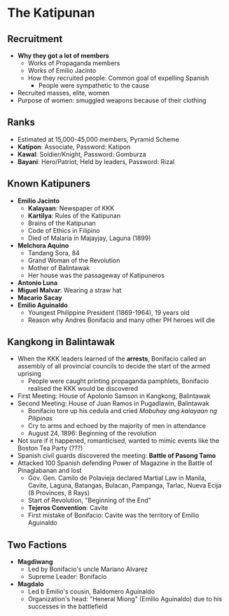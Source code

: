 # The Katipunan

## Recruitment
* **Why they got a lot of members**
  * Works of Propaganda members
  * Works of Emilio Jacinto
  * How they recruited people: Common goal of expelling Spanish
    * People were sympathetic to the cause
* Recruited masses, elite, women
* Purpose of women: smuggled weapons because of their clothing

## Ranks
* Estimated at 15,000-45,000 members, Pyramid Scheme
* **Katipon**: Associate, Password: Katipon
* **Kawal**: Soldier/Knight, Password: Gomburza
* **Bayani**: Hero/Patriot, Held by leaders, Password: Rizal

## Known Katipuners
* **Emilio Jacinto**
  * **Kalayaan**: Newspaper of KKK
  * **Kartilya**: Rules of the Katipunan
  * Brains of the Katipunan
  * Code of Ethics in Filipino
  * Died of Malaria in Majayjay, Laguna (1899)
* **Melchora Aquino**
  * Tandang Sora, 84
  * Grand Woman of the Revolution
  * Mother of Balintawak
  * Her house was the passageway of Katipuneros
* **Antonio Luna**
* **Miguel Malvar**: Wearing a straw hat
* **Macario Sacay**
* **Emilio Aguinaldo**
  * Youngest Philippine President (1869-1964), 19 years old
  * Reason why Andres Bonifacio and many other PH heroes will die

## Kangkong in Balintawak
* When the KKK leaders learned of the **arrests**, Bonifacio called an assembly of all provincial councils to decide the start of the armed uprising
  * People were caught printing propaganda pamphlets, Bonifacio realised the KKK would be discovered
* First Meeting: House of Apolonio Samson in Kangkong, Balintawak
* Second Meeting: House of Juan Ramos in Pugadlawin, Balintawak
  * Bonifacio tore up his cedula and cried *Mabuhay ang kalayaan ng Pilipinas*
  * Cry to arms and echoed by the majority of men in attendance
  * August 24, 1896: Beginning of the revolution
* Not sure if it happened, romanticised, wanted to mimic events like the Boston Tea Party (???)
* Spanish civil guards discovered the meeting: **Battle of Pasong Tamo**
* Attacked 100 Spanish defending Power of Magazine in the Battle of Pinaglabanan and lost
  * Gov. Gen. Camilo de Polavieja declared Martial Law in Manila, Cavite, Laguna, Batangas, Bulacan, Pampanga, Tarlac, Nueva Ecija (8 Provinces, 8 Rays)
  * Start of Revolution, "Beginning of the End"
  * **Tejeros Convention**: Cavite
  * First mistake of Bonifacio: Cavite was the territory of Emilio Aguinaldo

## Two Factions
* **Magdiwang**
  * Led by Bonifacio's uncle Mariano Alvarez
  * Supreme Leader: Bonifacio
* **Magdalo**
  * Led b Emilio's cousin, Baldomero Aguinaldo
  * Organization's head: "Heneral Miong" (Emilio Aguinaldo) due to his successes in the battlefield
